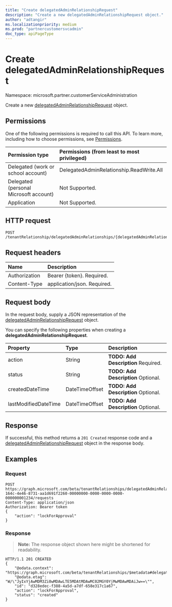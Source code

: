 ```yaml
---
title: "Create delegatedAdminRelationshipRequest"
description: "Create a new delegatedAdminRelationshipRequest object."
author: "adtangir"
ms.localizationpriority: medium
ms.prod: "partnercustomersvcadmin"
doc_type: apiPageType
---
```


# Create delegatedAdminRelationshipRequest
Namespace: microsoft.partner.customerServiceAdministration



Create a new [delegatedAdminRelationshipRequest](../resources/delegatedadminrelationshiprequest.md) object.

## Permissions
One of the following permissions is required to call this API. To learn more, including how to choose permissions, see [Permissions](/graph/permissions-reference).

|Permission type|Permissions (from least to most privileged)|
|:---|:---|
|Delegated (work or school account)| DelegatedAdminRelationship.ReadWrite.All |
|Delegated (personal Microsoft account)| Not Supported. |
|Application| Not Supported. |

## HTTP request

<!-- {
  "blockType": "ignored"
}
-->
``` http
POST /tenantRelationship/delegatedAdminRelationships/{delegatedAdminRelationshipId}/requests
```

## Request headers
|Name|Description|
|:---|:---|
|Authorization|Bearer {token}. Required.|
|Content-Type|application/json. Required.|

## Request body
In the request body, supply a JSON representation of the [delegatedAdminRelationshipRequest](../resources/delegatedadminrelationshiprequest.md) object.

You can specify the following properties when creating a **delegatedAdminRelationshipRequest**.

|Property|Type|Description|
|:---|:---|:---|
|action|String|**TODO: Add Description** Required.|
|status|String|**TODO: Add Description** Optional.|
|createdDateTime|DateTimeOffset|**TODO: Add Description** Optional.|
|lastModifiedDateTime|DateTimeOffset|**TODO: Add Description** Optional.|



## Response

If successful, this method returns a `201 Created` response code and a [delegatedAdminRelationshipRequest](../resources/delegatedadminrelationshiprequest.md) object in the response body.

## Examples

### Request
<!-- {
  "blockType": "request",
  "name": "create_delegatedadminrelationshiprequest_from_"
}
-->
``` http
POST https://graph.microsoft.com/beta/tenantRelationships/delegatedAdminRelationships/d19a2db9-164c-4e46-8731-aa1d691f2260-00000000-0000-0000-0000-000000001234/requests
Content-Type: application/json
Authorization: Bearer token
{
    "action": "lockForApproval"
}
```


### Response
>**Note:** The response object shown here might be shortened for readability.
<!-- {
  "blockType": "response",
  "truncated": true,
  "@odata.type": "microsoft.partner.customerServiceAdministration.delegatedAdminRelationshipRequest"
}
-->
``` http
HTTP/1.1 201 CREATED
{
    "@odata.context": "https://graph.microsoft.com/beta/tenantRelationships/$metadata#delegatedAdminRelationshipRequests/$entity",
    "@odata.etag": "W/\"JyIxYjAwMDM3Zi0wMDAwLTE5MDAtMDAwMC02MGY0YjMwMDAwMDAiJw==\"",
    "id": "d328edec-f388-4a5d-a7df-658e317c1a67",
    "action": "lockForApproval",
    "status": "created"
}
```

